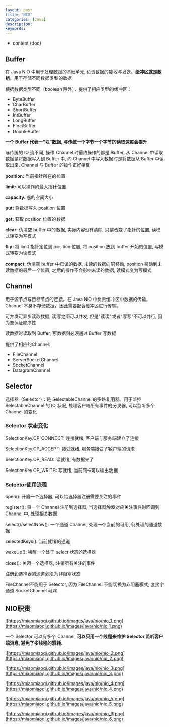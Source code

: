 ```yaml
---
layout: post
title: "NIO"
categories: [Java]
description:
keywords:
---
```


* content
{:toc}


## Buffer

在 Java NIO 中用于处理数据的基础单元, 负责数据的接收与发送。**缓冲区就是数组**。用于存储不同数据类型的数据

根据数据类型不同（boolean 除外），提供了相应类型的缓冲区：
* ByteBuffer
* CharBuffer
* ShortBuffer
* IntBuffer
* LongBuffer
* FloatBuffer
* DoubleBuffer

**一个 Buffer 代表一"块"数据, 与传统一个字节一个字节的读取速度会提升**

与传统的 IO 流不同, 操作 Channel 时最终操作的都是 Buffer, 从 Channel 中读取数据是将数据写入到 Buffer 中, 向 Channel 中写入数据时是将数据从 Buffer 中读取出来, Channel 与 Buffer 的操作正好相反



**position:** 当前指针所在的位置

**limit:** 可以操作的最大指针位置

**capacity:** 总的空间大小



**put:** 将数据写入 position 位置

**get:** 获取 position 位置的数据

**clear:** 伪清空 buffer 中的数据, 实际内容没有清除, 只是改变了指针的位置, 读模式转变为写模式

**flip:** 将 limit 指针定位到 position 位置, 将 position 放到 buffer 开始的位置, 写模式转变为读模式

**compact:** 伪清空 buffer 中已读的数据, 未读的数据向前移动, position 移动到未读数据的最后一个位置, 之后的操作不会影响未读的数据, 读模式变为写模式



## Channel

用于源节点与目标节点的连接。在 Java NIO 中负责缓冲区中数据的传输。Channel 本身不存储数据，因此需要配合缓冲区进行传输。

可并发可异步读取数据, 读写之间可以并发, 但是"读读"或者"写写"不可以并行, 因为要保证顺序性

读数据时读取到 Buffer, 写数据则必须通过 Buffer 写数据

提供了相应的Channel:

* FileChannel
* ServerSocketChannel
* SocketChannel
* DatagramChannel

## Selector

选择器（Selector）：是 SelectableChannel 的多路复用器。用于监控 SelectableChannel 的 IO 状况, 处理客户端所有事件的分发器, 可以监听多个 Channel 的变化

### Selector 状态变化

SelectionKey.OP_CONNECT: 连接就绪, 客户端与服务端建立了连接

SelectionKey.OP_ACCEPT: 接受就绪, 服务端接受了客户端的请求

SelectionKey.OP_READ: 读就绪, 有数据来了

SelectionKey.OP_WRITE: 写就绪, 当前网卡可以输出数据

### Selector使用流程

open(): 开启一个选择器, 可以给选择器注册需要关注的事件

register(): 将一个 Channel 注册到选择器, 当选择器触发对应关注事件时回调到 Channel 中, 处理相关数据

select()/selectNow(): 一个通道 Channel, 处理一个当前的可用, 待处理的通道数据

selectedKeys(): 当前就绪的通道

wakeUp(): 唤醒一个处于 select 状态的选择器

close(): 关闭一个选择器, 注销所有关注的事件

注册到选择器的通道必须为非阻塞状态

FileChannel不能用于 Selector, 因为 FileChannel 不能切换为非阻塞模式; 套接字通道 SocketChannel 可以





## NIO职责

![https://miaomiaoqi.github.io/images/java/nio/nio_1.png](https://miaomiaoqi.github.io/images/java/nio/nio_1.png)

一个 Selector 可以有多个 Channel, **可以只用一个线程来维护 Selector 监听客户端消息, 避免了多线程的消耗.**

![https://miaomiaoqi.github.io/images/java/nio/nio_2.png](https://miaomiaoqi.github.io/images/java/nio/nio_2.png)

![https://miaomiaoqi.github.io/images/java/nio/nio_3.png](https://miaomiaoqi.github.io/images/java/nio/nio_3.png)

![https://miaomiaoqi.github.io/images/java/nio/nio_4.png](https://miaomiaoqi.github.io/images/java/nio/nio_4.png)

![https://miaomiaoqi.github.io/images/java/nio/nio_5.png](https://miaomiaoqi.github.io/images/java/nio/nio_5.png)

![https://miaomiaoqi.github.io/images/java/nio/nio_6.png](https://miaomiaoqi.github.io/images/java/nio/nio_6.png)

